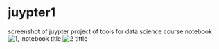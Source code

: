 # juypter1
screenshot of juypter project of tools for data science course
notebook
![1,-notebook](https://github.com/user-attachments/assets/e752ca6f-6b9c-46e8-83df-45f685385924)
title
![2 tittle](https://github.com/user-attachments/assets/4015bca2-6a58-42c4-9c05-182b844bc1ce)
